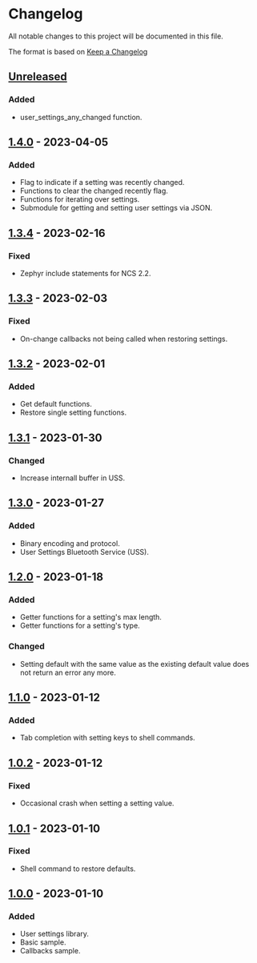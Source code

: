 # Changelog

All notable changes to this project will be documented in this file.

The format is based on [Keep a Changelog](https://keepachangelog.com/en/1.0.0/)

## [Unreleased]

### Added

-   user_settings_any_changed function.

## [1.4.0] - 2023-04-05

### Added

-   Flag to indicate if a setting was recently changed.
-   Functions to clear the changed recently flag.
-   Functions for iterating over settings.
-   Submodule for getting and setting user settings via JSON.

## [1.3.4] - 2023-02-16

### Fixed

-   Zephyr include statements for NCS 2.2.

## [1.3.3] - 2023-02-03

### Fixed

-   On-change callbacks not being called when restoring settings.

## [1.3.2] - 2023-02-01

### Added

-   Get default functions.
-   Restore single setting functions.

## [1.3.1] - 2023-01-30

### Changed

-   Increase internall buffer in USS.

## [1.3.0] - 2023-01-27

### Added

-   Binary encoding and protocol.
-   User Settings Bluetooth Service (USS).

## [1.2.0] - 2023-01-18

### Added

-   Getter functions for a setting's max length.
-   Getter functions for a setting's type.

### Changed

-   Setting default with the same value as the existing default value does not return an error any more.

## [1.1.0] - 2023-01-12

### Added

-   Tab completion with setting keys to shell commands.

## [1.0.2] - 2023-01-12

### Fixed

-   Occasional crash when setting a setting value.

## [1.0.1] - 2023-01-10

### Fixed

-   Shell command to restore defaults.

## [1.0.0] - 2023-01-10

### Added

-   User settings library.
-   Basic sample.
-   Callbacks sample.

[Unreleased]: https://github.com/IRNAS/irnas-usersettings-lib/compare/v1.4.0...HEAD

[1.4.0]: https://github.com/IRNAS/irnas-usersettings-lib/compare/v1.3.4...v1.4.0

[1.3.4]: https://github.com/IRNAS/irnas-usersettings-lib/compare/v1.3.3...v1.3.4

[1.3.3]: https://github.com/IRNAS/irnas-usersettings-lib/compare/v1.3.2...v1.3.3

[1.3.2]: https://github.com/IRNAS/irnas-usersettings-lib/compare/v1.3.1...v1.3.2

[1.3.1]: https://github.com/IRNAS/irnas-usersettings-lib/compare/v1.3.0...v1.3.1

[1.3.0]: https://github.com/IRNAS/irnas-usersettings-lib/compare/v1.2.0...v1.3.0

[1.2.0]: https://github.com/IRNAS/irnas-usersettings-lib/compare/v1.1.0...v1.2.0

[1.1.0]: https://github.com/IRNAS/irnas-usersettings-lib/compare/v1.0.2...v1.1.0

[1.0.2]: https://github.com/IRNAS/irnas-usersettings-lib/compare/v1.0.1...v1.0.2

[1.0.1]: https://github.com/IRNAS/irnas-usersettings-lib/compare/v1.0.0...v1.0.1

[1.0.0]: https://github.com/IRNAS/irnas-usersettings-lib/compare/f41f9e534d9a60b2f5d3584abf2836f2bde2b3fc...v1.0.0
